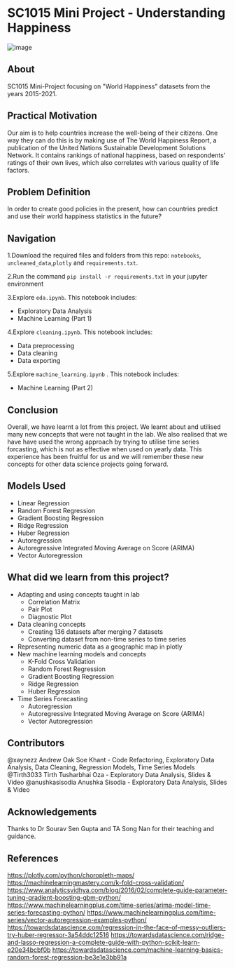 # SC1015 Mini Project - Understanding Happiness
![image](https://user-images.githubusercontent.com/91424179/164915541-5272a8eb-802a-4cb0-9013-9490d1c69531.png)


## About
SC1015 Mini-Project focusing on "World Happiness" datasets from the years 2015-2021.

## Practical Motivation
Our aim is to help countries increase the well-being of their citizens. One way they can do this is by making use of The World Happiness Report, a publication of the United Nations Sustainable Development Solutions Network. It contains rankings of national happiness, based on respondents' ratings of their own lives, which also correlates with various quality of life factors. 

## Problem Definition
In order to create good policies in the present, how can countries predict and use their world happiness statistics in the future?

## Navigation
1.Download the required files and folders from this repo: `notebooks`, `uncleaned_data`,`plotly` and `requirements.txt`.

2.Run the command `pip install -r requirements.txt` in your jupyter environment

3.Explore `eda.ipynb`. This notebook includes:
  - Exploratory Data Analysis
  - Machine Learning (Part 1) 
  
4.Explore `cleaning.ipynb`. This notebook includes:
  - Data preprocessing
  - Data cleaning
  - Data exporting
  
5.Explore `machine_learning.ipynb` . This notebook includes:
  - Machine Learning (Part 2)

## Conclusion

Overall, we have learnt a lot from this project. We learnt about and utilised many new concepts that were not taught in the lab. We also realised that we have have used the wrong approach by trying to utilise time series forcasting, which is not as effective when used on yearly data. This experience has been fruitful for us and we will remember these new concepts for other data science projects going forward.

## Models Used
- Linear Regression
- Random Forest Regression
- Gradient Boosting Regression
- Ridge Regression
- Huber Regression
- Autoregression
- Autoregressive Integrated Moving Average on Score (ARIMA)
- Vector Autoregression

## What did we learn from this project?
- Adapting and using concepts taught in lab
  - Correlation Matrix
  - Pair Plot
  - Diagnostic Plot
- Data cleaning concepts
  - Creating 136 datasets after merging 7 datasets
  - Converting dataset from non-time series to time series 
- Representing numeric data as a geographic map in plotly
- New machine learning models and concepts
  - K-Fold Cross Validation
  - Random Forest Regression
  - Gradient Boosting Regression
  - Ridge Regression
  - Huber Regression
- Time Series Forecasting
  - Autoregression
  - Autoregressive Integrated Moving Average on Score (ARIMA)
  - Vector Autoregression

## Contributors

@xaynezz Andrew Oak Soe Khant - Code Refactoring, Exploratory Data Analysis, Data Cleaning, Regression Models, Time Series Models
@Tirth3033 Tirth Tusharbhai Oza - Exploratory Data Analysis, Slides & Video
@anushkasisodia Anushka Sisodia - Exploratory Data Analysis, Slides & Video

## Acknowledgements
Thanks to Dr Sourav Sen Gupta and TA Song Nan for their teaching and guidance.

## References
<https://plotly.com/python/choropleth-maps/>
<https://machinelearningmastery.com/k-fold-cross-validation/>
<https://www.analyticsvidhya.com/blog/2016/02/complete-guide-parameter-tuning-gradient-boosting-gbm-python/>
<https://www.machinelearningplus.com/time-series/arima-model-time-series-forecasting-python/>
<https://www.machinelearningplus.com/time-series/vector-autoregression-examples-python/>
<https://towardsdatascience.com/regression-in-the-face-of-messy-outliers-try-huber-regressor-3a54ddc12516>
<https://towardsdatascience.com/ridge-and-lasso-regression-a-complete-guide-with-python-scikit-learn-e20e34bcbf0b>
<https://towardsdatascience.com/machine-learning-basics-random-forest-regression-be3e1e3bb91a>
